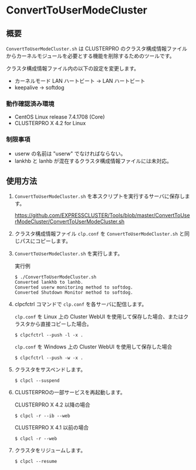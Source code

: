 # ConvertToUserModeCluster
## 概要

`ConvertToUserModeCluster.sh` は CLUSTERPRO のクラスタ構成情報ファイルからカーネルモジュールを必要とする機能を削除するためのツールです。

クラスタ構成情報ファイル内の以下の設定を変更します。
- カーネルモード LAN ハートビート -> LAN ハートビート
- keepalive -> softdog

### 動作確認済み環境
- CentOS Linux release 7.4.1708 (Core)
- CLUSTERPRO X 4.2 for Linux

### 制限事項
- userw の名前は "userw" でなければならない。
- lankhb と lanhb が混在するクラスタ構成情報ファイルには未対応。

## 使用方法
1. `ConvertToUserModeCluster.sh` を本スクリプトを実行するサーバに保存します。

    https://github.com/EXPRESSCLUSTER/Tools/blob/master/ConvertToUserModeCluster/ConvertToUserModeCluster.sh

1. クラスタ構成情報ファイル `clp.conf` を `ConvertToUserModeCluster.sh` と同じパスにコピーします。
1. `ConvertToUserModeCluster.sh` を実行します。

    実行例
    ```
    $ ./ConvertToUserModeCluster.sh
    Converted lankhb to lanhb.
    Converted userw monitoring method to softdog.
    Converted Shutdown Monitor method to softdog.
    ```
1. clpcfctrl コマンドで `clp.conf` を各サーバに配信します。

    `clp.conf` を Linux 上の Cluster WebUI を使用して保存した場合、またはクラスタから直接コピーした場合。
    ```
    $ clpcfctrl --push -l -x .
    ```
    `clp.conf` を Windows 上の Cluster WebUI を使用して保存した場合
    ```
    $ clpcfctrl --push -w -x .
    ```
1. クラスタをサスペンドします。

    ```
    $ clpcl --suspend
    ```
1. CLUSTERPROの一部サービスを再起動します。

    CLUSTERPRO X 4.2 以降の場合
    ```
    $ clpcl -r --ib --web
    ```
    CLUSTERPRO X 4.1 以前の場合
    ```
    $ clpcl -r --web
    ```
1. クラスタをリジュームします。

    ```
    $ clpcl --resume
    ```